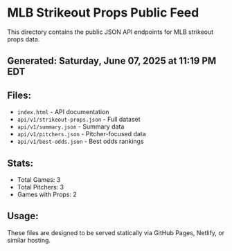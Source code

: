 # MLB Strikeout Props Public Feed

This directory contains the public JSON API endpoints for MLB strikeout props data.

## Generated: Saturday, June 07, 2025 at 11:19 PM EDT

## Files:
- `index.html` - API documentation
- `api/v1/strikeout-props.json` - Full dataset
- `api/v1/summary.json` - Summary data
- `api/v1/pitchers.json` - Pitcher-focused data  
- `api/v1/best-odds.json` - Best odds rankings

## Stats:
- Total Games: 3
- Total Pitchers: 3
- Games with Props: 2

## Usage:
These files are designed to be served statically via GitHub Pages, Netlify, or similar hosting.
